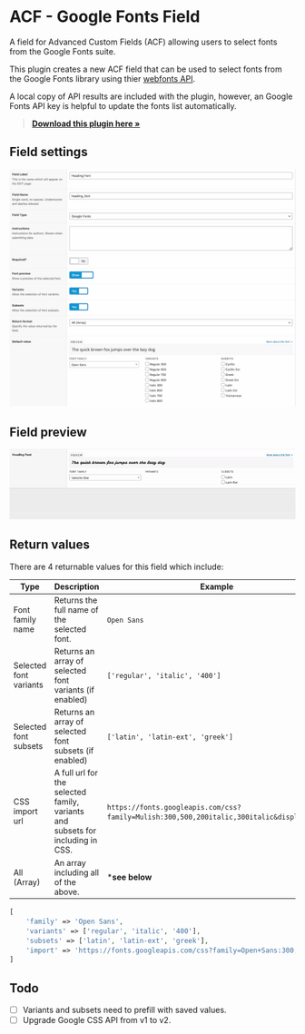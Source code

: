 # ACF - Google Fonts Field
A field for Advanced Custom Fields (ACF) allowing users to select fonts from the Google Fonts suite.

This plugin creates a new ACF field that can be used to select fonts from the Google Fonts library using thier [webfonts API](https://developers.google.com/fonts/docs/developer_api).

A local copy of API results are included with the plugin, however, an Google Fonts API key is helpful to update the fonts list automatically.

> [**Download this plugin here »**](https://github.com/skapecollective/acf-google-fonts/releases/download/1.0.0/acf-google-fonts.zip)

## Field settings
![Example of field setup.](assets/images/settings.jpg)

## Field preview
![Example of field usage.](assets/images/example.gif)

## Return values
There are 4 returnable values for this field which include:

| Type | Description | Example |
|--|--|--|
| Font family name | Returns the full name of the selected font. | `Open Sans` |
| Selected font variants | Returns an array of selected font variants (if enabled) | `['regular', 'italic', '400']` |
| Selected font subsets | Returns an array of selected font subsets (if enabled) | `['latin', 'latin-ext', 'greek']` |
| CSS import url | A full url for the selected family, variants and subsets for including in CSS. | `https://fonts.googleapis.com/css?family=Mulish:300,500,200italic,300italic&display=swap` |
| All (Array) | An array including all of the above. | ***see below** |

```php
[
    'family' => 'Open Sans',
    'variants' => ['regular', 'italic', '400'],
    'subsets' => ['latin', 'latin-ext', 'greek'],
    'import' => 'https://fonts.googleapis.com/css?family=Open+Sans:300,500,200italic,300italic&display=swap'
]
```

## Todo

 - [ ] Variants and subsets need to prefill with saved values.
 - [ ] Upgrade Google CSS API from v1 to v2.
